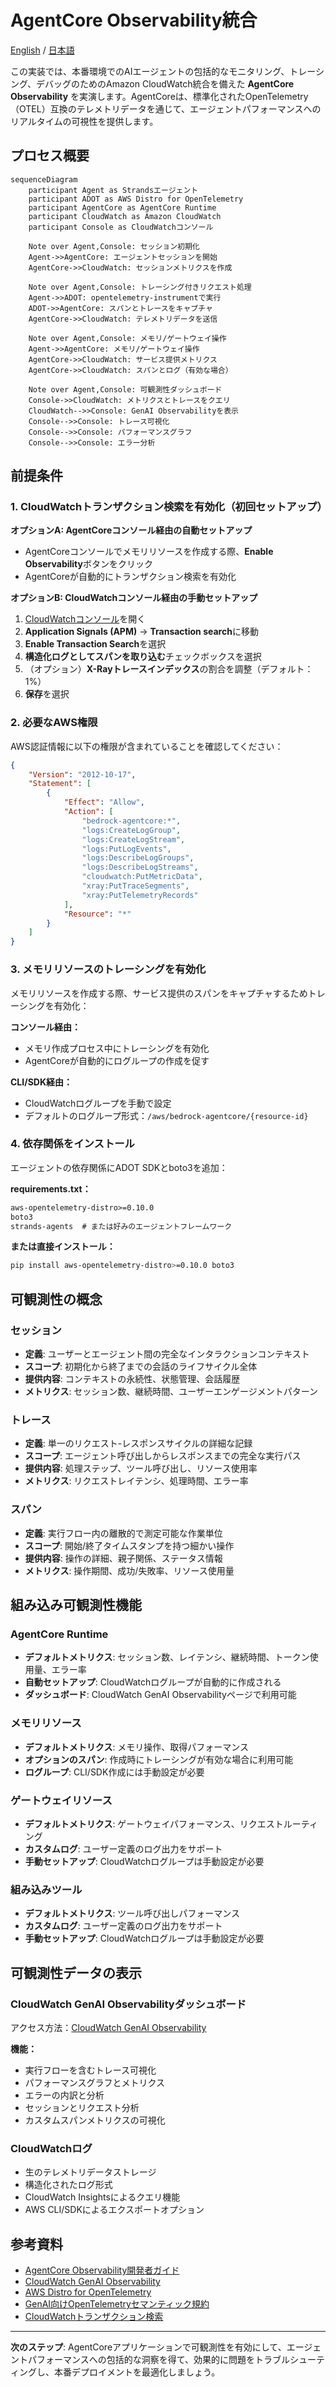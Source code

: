 # AgentCore Observability統合

[English](README.md) / [日本語](README_ja.md)

この実装では、本番環境でのAIエージェントの包括的なモニタリング、トレーシング、デバッグのためのAmazon CloudWatch統合を備えた **AgentCore Observability** を実演します。AgentCoreは、標準化されたOpenTelemetry（OTEL）互換のテレメトリデータを通じて、エージェントパフォーマンスへのリアルタイムの可視性を提供します。

## プロセス概要

```mermaid
sequenceDiagram
    participant Agent as Strandsエージェント
    participant ADOT as AWS Distro for OpenTelemetry
    participant AgentCore as AgentCore Runtime
    participant CloudWatch as Amazon CloudWatch
    participant Console as CloudWatchコンソール

    Note over Agent,Console: セッション初期化
    Agent->>AgentCore: エージェントセッションを開始
    AgentCore->>CloudWatch: セッションメトリクスを作成
    
    Note over Agent,Console: トレーシング付きリクエスト処理
    Agent->>ADOT: opentelemetry-instrumentで実行
    ADOT->>AgentCore: スパンとトレースをキャプチャ
    AgentCore->>CloudWatch: テレメトリデータを送信
    
    Note over Agent,Console: メモリ/ゲートウェイ操作
    Agent->>AgentCore: メモリ/ゲートウェイ操作
    AgentCore->>CloudWatch: サービス提供メトリクス
    AgentCore->>CloudWatch: スパンとログ（有効な場合）
    
    Note over Agent,Console: 可観測性ダッシュボード
    Console->>CloudWatch: メトリクスとトレースをクエリ
    CloudWatch-->>Console: GenAI Observabilityを表示
    Console-->>Console: トレース可視化
    Console-->>Console: パフォーマンスグラフ
    Console-->>Console: エラー分析
```

## 前提条件

### 1. CloudWatchトランザクション検索を有効化（初回セットアップ）

**オプションA: AgentCoreコンソール経由の自動セットアップ**
- AgentCoreコンソールでメモリリソースを作成する際、**Enable Observability**ボタンをクリック
- AgentCoreが自動的にトランザクション検索を有効化

**オプションB: CloudWatchコンソール経由の手動セットアップ**
1. [CloudWatchコンソール](https://console.aws.amazon.com/cloudwatch)を開く
2. **Application Signals (APM)** → **Transaction search**に移動
3. **Enable Transaction Search**を選択
4. **構造化ログとしてスパンを取り込む**チェックボックスを選択
5. （オプション）**X-Rayトレースインデックス**の割合を調整（デフォルト：1%）
6. **保存**を選択

### 2. 必要なAWS権限

AWS認証情報に以下の権限が含まれていることを確認してください：
```json
{
    "Version": "2012-10-17",
    "Statement": [
        {
            "Effect": "Allow",
            "Action": [
                "bedrock-agentcore:*",
                "logs:CreateLogGroup",
                "logs:CreateLogStream",
                "logs:PutLogEvents",
                "logs:DescribeLogGroups",
                "logs:DescribeLogStreams",
                "cloudwatch:PutMetricData",
                "xray:PutTraceSegments",
                "xray:PutTelemetryRecords"
            ],
            "Resource": "*"
        }
    ]
}
```

### 3. メモリリソースのトレーシングを有効化

メモリリソースを作成する際、サービス提供のスパンをキャプチャするためトレーシングを有効化：

**コンソール経由：**
- メモリ作成プロセス中にトレーシングを有効化
- AgentCoreが自動的にログループの作成を促す

**CLI/SDK経由：**
- CloudWatchログループを手動で設定
- デフォルトのログループ形式：`/aws/bedrock-agentcore/{resource-id}`

### 4. 依存関係をインストール

エージェントの依存関係にADOT SDKとboto3を追加：

**requirements.txt：**
```txt
aws-opentelemetry-distro>=0.10.0
boto3
strands-agents  # または好みのエージェントフレームワーク
```

**または直接インストール：**
```bash
pip install aws-opentelemetry-distro>=0.10.0 boto3
```

## 可観測性の概念

### セッション
- **定義**: ユーザーとエージェント間の完全なインタラクションコンテキスト
- **スコープ**: 初期化から終了までの会話のライフサイクル全体
- **提供内容**: コンテキストの永続性、状態管理、会話履歴
- **メトリクス**: セッション数、継続時間、ユーザーエンゲージメントパターン

### トレース
- **定義**: 単一のリクエスト-レスポンスサイクルの詳細な記録
- **スコープ**: エージェント呼び出しからレスポンスまでの完全な実行パス
- **提供内容**: 処理ステップ、ツール呼び出し、リソース使用率
- **メトリクス**: リクエストレイテンシ、処理時間、エラー率

### スパン
- **定義**: 実行フロー内の離散的で測定可能な作業単位
- **スコープ**: 開始/終了タイムスタンプを持つ細かい操作
- **提供内容**: 操作の詳細、親子関係、ステータス情報
- **メトリクス**: 操作期間、成功/失敗率、リソース使用量

## 組み込み可観測性機能

### AgentCore Runtime
- **デフォルトメトリクス**: セッション数、レイテンシ、継続時間、トークン使用量、エラー率
- **自動セットアップ**: CloudWatchログループが自動的に作成される
- **ダッシュボード**: CloudWatch GenAI Observabilityページで利用可能

### メモリリソース
- **デフォルトメトリクス**: メモリ操作、取得パフォーマンス
- **オプションのスパン**: 作成時にトレーシングが有効な場合に利用可能
- **ログループ**: CLI/SDK作成には手動設定が必要

### ゲートウェイリソース
- **デフォルトメトリクス**: ゲートウェイパフォーマンス、リクエストルーティング
- **カスタムログ**: ユーザー定義のログ出力をサポート
- **手動セットアップ**: CloudWatchログループは手動設定が必要

### 組み込みツール
- **デフォルトメトリクス**: ツール呼び出しパフォーマンス
- **カスタムログ**: ユーザー定義のログ出力をサポート
- **手動セットアップ**: CloudWatchログループは手動設定が必要

## 可観測性データの表示

### CloudWatch GenAI Observabilityダッシュボード
アクセス方法：[CloudWatch GenAI Observability](https://console.aws.amazon.com/cloudwatch/home#gen-ai-observability)

**機能：**
- 実行フローを含むトレース可視化
- パフォーマンスグラフとメトリクス
- エラーの内訳と分析
- セッションとリクエスト分析
- カスタムスパンメトリクスの可視化

### CloudWatchログ
- 生のテレメトリデータストレージ
- 構造化されたログ形式
- CloudWatch Insightsによるクエリ機能
- AWS CLI/SDKによるエクスポートオプション

## 参考資料

- [AgentCore Observability開発者ガイド](https://docs.aws.amazon.com/bedrock-agentcore/latest/devguide/observability.html)
- [CloudWatch GenAI Observability](https://docs.aws.amazon.com/AmazonCloudWatch/latest/monitoring/GenAI-observability.html)
- [AWS Distro for OpenTelemetry](https://aws-otel.github.io/docs/introduction)
- [GenAI向けOpenTelemetryセマンティック規約](https://opentelemetry.io/docs/specs/semconv/gen-ai/)
- [CloudWatchトランザクション検索](https://docs.aws.amazon.com/AmazonCloudWatch/latest/monitoring/CloudWatch-Transaction-Search.html)

---

**次のステップ**: AgentCoreアプリケーションで可観測性を有効にして、エージェントパフォーマンスへの包括的な洞察を得て、効果的に問題をトラブルシューティングし、本番デプロイメントを最適化しましょう。